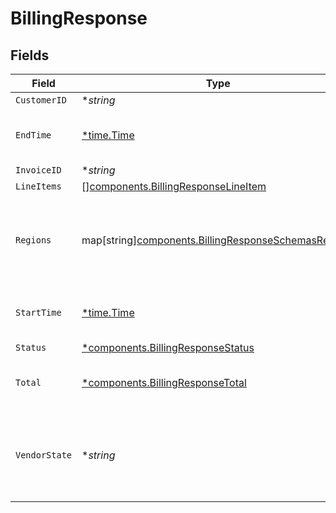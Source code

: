 # BillingResponse


## Fields

| Field                                                                                                           | Type                                                                                                            | Required                                                                                                        | Description                                                                                                     | Example                                                                                                         |
| --------------------------------------------------------------------------------------------------------------- | --------------------------------------------------------------------------------------------------------------- | --------------------------------------------------------------------------------------------------------------- | --------------------------------------------------------------------------------------------------------------- | --------------------------------------------------------------------------------------------------------------- |
| `CustomerID`                                                                                                    | **string*                                                                                                       | :heavy_minus_sign:                                                                                              | N/A                                                                                                             | x4xCwxxJxGCx123Rx5xTx                                                                                           |
| `EndTime`                                                                                                       | [*time.Time](https://pkg.go.dev/time#Time)                                                                      | :heavy_minus_sign:                                                                                              | Date and time in ISO 8601 format.                                                                               | 2020-04-09T18:14:30Z                                                                                            |
| `InvoiceID`                                                                                                     | **string*                                                                                                       | :heavy_minus_sign:                                                                                              | N/A                                                                                                             | 7SlAESxcJ2zxHOV4gQ9y9X                                                                                          |
| `LineItems`                                                                                                     | [][components.BillingResponseLineItem](../../models/components/billingresponselineitem.md)                      | :heavy_minus_sign:                                                                                              | N/A                                                                                                             |                                                                                                                 |
| `Regions`                                                                                                       | map[string][components.BillingResponseSchemasRegions](../../models/components/billingresponseschemasregions.md) | :heavy_minus_sign:                                                                                              | Breakdown of regional data for products that are region based.                                                  |                                                                                                                 |
| `StartTime`                                                                                                     | [*time.Time](https://pkg.go.dev/time#Time)                                                                      | :heavy_minus_sign:                                                                                              | Date and time in ISO 8601 format.                                                                               | 2020-04-09T18:14:30Z                                                                                            |
| `Status`                                                                                                        | [*components.BillingResponseStatus](../../models/components/billingresponsestatus.md)                           | :heavy_minus_sign:                                                                                              | N/A                                                                                                             |                                                                                                                 |
| `Total`                                                                                                         | [*components.BillingResponseTotal](../../models/components/billingresponsetotal.md)                             | :heavy_minus_sign:                                                                                              | Complete summary of the billing information.                                                                    |                                                                                                                 |
| `VendorState`                                                                                                   | **string*                                                                                                       | :heavy_minus_sign:                                                                                              | The current state of our third-party billing vendor. One of `up` or `down`.                                     |                                                                                                                 |